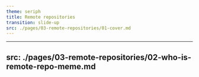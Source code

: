 ```yaml
---
theme: seriph
title: Remote repositories
transition: slide-up
src: ./pages/03-remote-repositories/01-cover.md
---
```


---
src: ./pages/03-remote-repositories/02-who-is-remote-repo-meme.md
---
